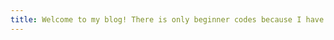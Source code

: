 ```yaml
---
title: Welcome to my blog! There is only beginner codes because I have started programming since I entered university.
---
```


